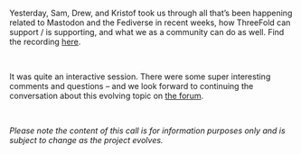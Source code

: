 Yesterday, Sam, Drew, and Kristof took us through all that’s been happening related to Mastodon and the Fediverse in recent weeks, how ThreeFold can support / is supporting, and what we as a community can do as well. Find the recording [here](https://forum.threefold.io/t/mastodon-the-fediverse-community-call-recording/3522).

<br/>

It was quite an interactive session. There were some super interesting comments and questions – and we look forward to continuing the conversation about this evolving topic on [the forum](https://forum.threefold.io/c/threefold-grid-utilization/fediverse/).

<br/>

_Please note the content of this call is for information purposes only and is subject to change as the project evolves._